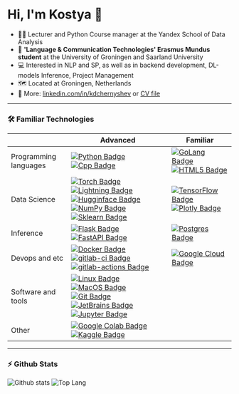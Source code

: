 # Hi, I'm Kostya 👋

<!-- - 💼 Data Science at EPAM -->
- 👨‍🏫 Lecturer and Python Course manager at the Yandex School of Data Analysis
- 📄 **'Language & Communication Technologies' Erasmus Mundus student** at the University of Groningen and Saarland University
- 💻 Interested in NLP and SP, as well as in backend development, DL-models Inference, Project Management
- 🗺️ Located at Groningen, Netherlands
- 📝 More: [linkedin.com/in/kdchernyshev](https://www.linkedin.com/in/kdchernyshev/) or [CV file](https://github.com/k4black/k4black/blob/main/CV_jan_2023.pdf)

---

### 🛠️ Familiar Technologies


<!-- https://github.com/Ileriayo/markdown-badges -->
|                       | Advanced             | Familiar             |
|-----------------------|----------------------|----------------------|
| Programming languages | [![Python Badge](https://img.shields.io/badge/-Python-black?style=flat&logo=Python&logoColor=white)]() [![Cpp Badge](https://img.shields.io/badge/-C%2B%2B-black?style=flat&logo=c%2B%2B&logoColor=white)]() |  [![GoLang Badge](https://img.shields.io/badge/-GoLang-black?style=flat&logo=go&logoColor=white)]() [![HTML5 Badge](https://img.shields.io/badge/-HTML5-black?style=flat&logo=HTML5&logoColor=white)]()                                                                                                                                                                                                                                                                                                                                                                                                                                                                                                                                                                                                                                                                                         |
| Data Science          | [![Torch Badge](https://img.shields.io/badge/-PyTorch-black?style=flat&logo=PyTorch&logoColor=white)]() [![Lightning Badge](https://img.shields.io/badge/-PyTorch%20Lightning-black?style=flat&logo=PyTorch-Lightning&logoColor=white)]() [![Hugginface Badge](https://img.shields.io/badge/-Huggingface-black?style=flat&logo=Huggingface&logoColor=white)]() [![NumPy Badge](https://img.shields.io/badge/-NumPy-black?style=flat&logo=NumPy&logoColor=white)]() [![Sklearn Badge](https://img.shields.io/badge/-Sklearn-black?style=flat&logo=scikit-learn&logoColor=white)]() | [![TensorFlow Badge](https://img.shields.io/badge/-TensorFlow-black?style=flat&logo=TensorFlow&logoColor=white)]() [![Plotly Badge](https://img.shields.io/badge/-Plotly-black?style=flat&logo=Plotly&logoColor=white)]() |
| Inference             | [![Flask Badge](https://img.shields.io/badge/-Flask-black?style=flat&logo=Flask&logoColor=white)]() [![FastAPI Badge](https://img.shields.io/badge/-FastAPI-black?style=flat&logo=FastAPI&logoColor=white)]() | [![Postgres Badge](https://img.shields.io/badge/-Postgres-black?style=flat&logo=postgresql&logoColor=white)]()  |
| Devops and etc        | [![Docker Badge](https://img.shields.io/badge/-Docker-black?style=flat&logo=Docker&logoColor=white)]() [![gitlab-ci Badge](https://img.shields.io/badge/-GitLab%20CI-black?style=flat&logo=gitlab&logoColor=white)]() [![gitlab-actions Badge](https://img.shields.io/badge/-GitHub%20Actions-black?style=flat&logo=github&logoColor=white)]()   |  [![Google Cloud Badge](https://img.shields.io/badge/-Google%20Cloud-black?style=flat&logo=google-cloud&logoColor=white)]()                                                                                                                                                                                                                                                                                                                                                                                                                                                                                                                                                                                                                                                         |
| Software and tools    | [![Linux Badge](https://img.shields.io/badge/-Linux-black?style=flat&logo=Linux&logoColor=white)]() [![MacOS Badge](https://img.shields.io/badge/-MacOS-black?style=flat&logo=MacOS&logoColor=white)]() [![Git Badge](https://img.shields.io/badge/-Git-black?style=flat&logo=Git&logoColor=white)]() [![JetBrains Badge](https://img.shields.io/badge/-JetBrains-black?style=flat&logo=JetBrains&logoColor=white)]() [![Jupyter Badge](https://img.shields.io/badge/-Jupyter-black?style=flat&logo=Jupyter&logoColor=white)]()   |                                                                                                                                                                                                                                                                                                                                                                   |
| Other                 | [![Google Colab Badge](https://img.shields.io/badge/-GoogleColab-black?style=flat&logo=GoogleColab&logoColor=white)]() [![Kaggle Badge](https://img.shields.io/badge/-Kaggle-black?style=flat&logo=Kaggle&logoColor=white)]()  |                                                                                                                                                                                                                                                                                                                                                                                                                                                                                                                                                                                                                                                                                                                                                                             |



<!-- ---

### 🖥️ Major Projects

| Year | Title | Technologies |
| --- | --- | --- |
| 2021 | [Dataflow pipelines inference framework]() | [![Python Badge](https://img.shields.io/badge/-Python-black?style=flat&logo=Python&logoColor=white)]() [![FastAPI Badge](https://img.shields.io/badge/-FastAPI-black?style=flat&logo=FastAPI&logoColor=white)]() ||
| 2021 | [FastAPI extension for JWT auth](https://github.com/k4black/fastapi-jwt) | [![Python Badge](https://img.shields.io/badge/-Python-black?style=flat&logo=Python&logoColor=white)]() [![FastAPI Badge](https://img.shields.io/badge/-FastAPI-black?style=flat&logo=FastAPI&logoColor=white)]() |
| 2019 | [Kaggle pipelines lib]() | [![Python Badge](https://img.shields.io/badge/-Python-black?style=flat&logo=Python&logoColor=white)]() [![Pandas Badge](https://img.shields.io/badge/-Pandas-black?style=flat&logo=pandas&logoColor=white)]() [![Sklearn Badge](https://img.shields.io/badge/-Sklearn-black?style=flat&logo=scikit-learn&logoColor=white)]() |
| 2018 | [iHSE: app for summer educational camp]() | [![Flask Badge](https://img.shields.io/badge/-Flask-black?style=flat&logo=Flask&logoColor=white)]() [![HTML5 Badge](https://img.shields.io/badge/-HTML5-black?style=flat&logo=HTML5&logoColor=white)]() |
| 2016 | [Wierd story: android puzzle game]() | [![Java Badge](https://img.shields.io/badge/-Java-black?style=flat&logo=Java&logoColor=white)]() [![Java Badge](https://img.shields.io/badge/-Android-black?style=flat&logo=Android&logoColor=white)]() | -->


---

### ⚡ Github Stats

![Github stats](https://github-readme-stats.vercel.app/api?username=k4black&show_icons=true&count_private=true&hide_rank=true&line_height=24&hide=issues&custom_title=GitHub%20Stats)
![Top Lang](https://github-readme-stats.vercel.app/api/top-langs/?username=k4black&layout=compact&count_private=true&hide=Jupyter%20Notebook)


